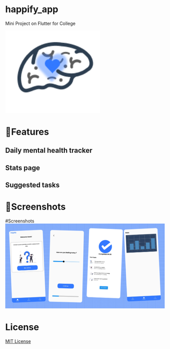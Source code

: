 # happify_app

Mini Project on Flutter for College

<img src="https://github.com/Afroz-Shaikh/happify-app/blob/master/t.png" alt="s1" width="300">

# 🚀Features
## Daily mental health tracker 
## Stats page 
## Suggested tasks  


# 📱Screenshots

#Screenshots 
<img src="https://github.com/Afroz-Shaikh/happify-app/blob/master/Group%2017.png" alt="s1" width="900">


# License
<a href="https://github.com/Afroz-Shaikh/happify-app/blob/master/LICENSE">MIT License</a>
